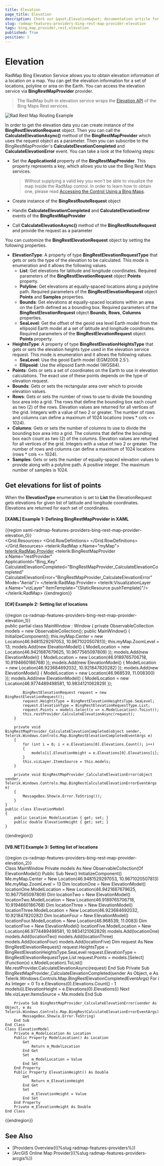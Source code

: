 ```yaml
---
title: Elevation
page_title: Elevation
description: Check our &quot;Elevation&quot; documentation article for the RadMap {{ site.framework_name }} control.
slug: radmap-features-providers-bing-rest-map-provider-elevation
tags: bing,map,provider,rest,elevation
published: True
position: 5
---
```


# Elevation

RadMap Bing Elevation Service allows you to obtain elevation information of a location on a map. You can get the elevation information for a set of locations, polyline or area on the Earth. You can access the elevation service via __BingRestMapProvider__ provider. 

>The RadMap built-in elevation service wraps the [Elevation API](https://msdn.microsoft.com/en-us/library/jj158959.aspx) of the Bing Maps Rest services.

![Rad Rest Map Routing Example](images/RadMap_Features_Rest_Provider_Elevation.png)

In order to get the elevation data you can create instance of the __BingRestElevationRequest__ object. Then you can call the __CalculateElevationAsync()__ method of the __BingRestMapProvider__ which uses the request object as a parameter. Then you can subscribe to the BingRestMapProvider's __CalculateElevationCompleted__ and __CalculateElevationError__ event. You can take a look at the following steps:

* Set the __ApplicationId__ property of the __BingRestMapProvider__. This property represents a key, which allows you to use the Bing Rest Maps services.

	>Without supplying a valid key you won't be able to visualize the map inside the RadMap control. In order to learn how to obtain one, please read [Accessing the Control Using a Bing Maps](http://msdn.microsoft.com/en-us/library/ee681900.aspx).
	
* Create instance of the __BingRestRouteRequest__ object
* Handle __CalculateElevationCompleted__ and __CalculateElevationError__ events of the __BingRestMapProvider__
* Call __CalculateElevationAsync()__ method of the __BingRestRouteRequest__ and provide the request as a parameter

You can customize the __BingRestElevationRequest__ object by setting the following properties.
* __ElevationType__: A property of type __BingRestElevationRequestType__ that gets or sets the type of the elevation to be calculated. This mode is enumeration and it allows the following values.
	* __List__: Get elevations for latitude and longitude coordinates. Required parameters of the __BingRestElevationRequest__ object __Points__ property.
	* __Polyline__: Get elevations at equally-spaced locations along a polyline path. Required parameters of the __BingRestElevationRequest__ object __Points__ and __Samples__ properties.
	* __Bounds__: Get elevations at equally-spaced locations within an area on the Earth defined as a bounding box. Required parameters of the __BingRestElevationRequest__ object __Bounds__, __Rows__, __Columns__ properties.
	* __SeaLevel__: Get the offset of the geoid sea level Earth model from the ellipsoid Earth model at a set of latitude and longitude coordinates. Required parameters of the __BingRestElevationRequest__ object __Points__ property.
* __HeightsType__: A property of type __BingRestElevationHeightsType__ that gets or sets the elevation heights type used in the elevation service request. This mode is enumeration and it allows the following values.
	* __SeaLevel__: Use the geoid Earth model (EGM2008 2.5').
	* __Ellipsoid__: Use the ellipsoid Earth model (WGS84).
* __Points__: Gets or sets a set of coordinates on the Earth to use in elevation calculations. The exact use of these points depends on the type of elevation request.
* __Bounds__: Gets or sets the rectangular area over which to provide elevation values.
* __Rows__: Gets or sets the number of rows to use to divide the bounding box area into a grid. The rows that define the bounding box each count as two (2) of the rows. Elevation values are returned for all vertices of the grid. Integers with a value of two 2 or greater. The number of rows and columns can define a maximum of 1024 locations (rows * cols <= 1024).
* __Columns__: Gets or sets the number of columns to use to divide the bounding box area into a grid. The columns that define the bounding box each count as two (2) of the columns. Elevation values are returned for all vertices of the grid. Integers with a value of two 2 or greater. The number of rows and columns can define a maximum of 1024 locations (rows * cols <= 1024).
* __Samples__: Gets or sets the number of equally-spaced elevation values to provide along with a polyline path. A positive integer. The maximum number of samples is 1024.

## Get elevations for list of points

When the __ElevationType__ enumeration is set to __List__ the ElevationRequest gets elevations for given list of latitude and longitude coordinates. Elevations are returned for each set of coordinates.

#### __[XAML] Example 1: Defining BingRestMapProvider in XAML__
{{region xaml-radmap-features-providers-bing-rest-map-provider-elevation_0}}	
	 <Grid>
        <Grid.Resources>
            <DataTemplate x:Key="pushTemplate">
                <Grid VerticalAlignment="Top" HorizontalAlignment="Center" MinWidth="50">
                    <Grid.RowDefinitions>
                        <RowDefinition />
                        <RowDefinition />
                    </Grid.RowDefinitions>
                    <Border BorderBrush="{telerik:Windows8Resource ResourceKey=AccentBrush}" BorderThickness="1" 
                            Background="{telerik:Windows8Resource ResourceKey=AccentBrush}"  UseLayoutRounding="True">
                        <TextBlock Margin="4 2" Text="{Binding ElevationHeight}" Foreground="White" FontFamily="Segoe UI" FontSize="11" HorizontalAlignment="Center"/>
                    </Border>
                    <Path Data="M0,0L7,14L14,0" Fill="{telerik:Windows8Resource ResourceKey=AccentBrush}" Stretch="Fill" 
                          Width="14" Height="7" UseLayoutRounding="True" Stroke="Black"
                          VerticalAlignment="Bottom" HorizontalAlignment="Center"  Grid.Row="1" Margin="0 -1 0 0"/>
                </Grid>
            </DataTemplate>
        </Grid.Resources>
        <telerik:RadMap x:Name="myMap">
            <telerik:RadMap.Provider>
                <telerik:BingRestMapProvider x:Name="restProvider"                 
                                             ApplicationId="Bing_Key"
                                             CalculateElevationCompleted="BingRestMapProvider_CalculateElevationCompleted"
                                             CalculateElevationError="BingRestMapProvider_CalculateElevationError"
                                             Mode="Aerial"/>
            </telerik:RadMap.Provider>
            <telerik:VisualizationLayer x:Name="vizLayer" ItemTemplate="{StaticResource pushTemplate}"/>
        </telerik:RadMap>
    </Grid>
{{endregion}}

#### __[C#] Example 2: Setting list of locations__
{{region cs-radmap-features-providers-bing-rest-map-provider-elevation_1}}	
	public partial class MainWindow : Window
    {
        private ObservableCollection<ElevationModel> models = new ObservableCollection<ElevationModel>();
        public MainWindow()
        {
            InitializeComponent();
            this.myMap.Center = new Location(46.9481529297053, 10.9671020507813);
            this.myMap.ZoomLevel = 13;
            models.Add(new ElevationModel() { ModelLocation = new Location(46.9421687679625, 10.9677565097809) });
            models.Add(new ElevationModel() { ModelLocation = new Location(46.9189765706718, 10.9194660186768) });
            models.Add(new ElevationModel() { ModelLocation = new Location(46.923684692032, 10.921847820282) });
            models.Add(new ElevationModel() { ModelLocation = new Location(46.968539, 11.008300) });
            models.Add(new ElevationModel() { ModelLocation = new Location(46.9774489498581, 10.9834121062829) });

            BingRestElevationRequest request = new BingRestElevationRequest();
            request.HeightsType = BingRestElevationHeightsType.SeaLevel;
            request.ElevationType = BingRestElevationRequestType.List;
            request.Points = models.Select(x => x.ModelLocation).ToList();
            this.restProvider.CalculateElevationAsync(request);
        }

        private void BingRestMapProvider_CalculateElevationCompleted(object sender, Telerik.Windows.Controls.Map.BingRestElevationCompletedEventArgs e)
        {
            for (int i = 0; i < e.Elevations[0].Elevations.Count(); i++)
            {
                models[i].ElevationHeight = e.Elevations[0].Elevations[i];
            }
            this.vizLayer.ItemsSource = this.models;
        }

        private void BingRestMapProvider_CalculateElevationError(object sender, Telerik.Windows.Controls.Map.BingRestCalculateElevationErrorEventArgs e)
        {
            MessageBox.Show(e.Error.ToString());
        }
    }
    public class ElevationModel
    {
        public Location ModelLocation { get; set; }
        public double ElevationHeight { get; set; }
    }
{{endregion}}

#### __[VB.NET] Example 3: Setting list of locations__
{{region cs-radmap-features-providers-bing-rest-map-provider-elevation_2}}	
	Class MainWindow
		Private models As New ObservableCollection(Of ElevationModel)()
		Public Sub New()
			InitializeComponent()
			Me.myMap.Center = New Location(46.9481529297053, 10.9671020507813)
			Me.myMap.ZoomLevel = 13
			Dim locationOne = New ElevationModel()
			locationOne.ModelLocation = New Location(46.9421687679625, 10.9677565097809)
			Dim locationTwo = New ElevationModel()
			locationTwo.ModelLocation = New Location(46.9189765706718, 10.9194660186768)
			Dim locationThree = New ElevationModel()
			locationThree.ModelLocation = New Location(46.923684692032, 10.921847820282)
			Dim locationFour = New ElevationModel()
			locationFour.ModelLocation = New Location(46.968539, 11.0083)
			Dim locationFive = New ElevationModel()
			locationFive.ModelLocation = New Location(46.9774489498581, 10.9834121062829)
			models.Add(locationOne)
			models.Add(locationTwo)
			models.Add(locationThree)
			models.Add(locationFour)
			models.Add(locationFive)
			Dim request As New BingRestElevationRequest()
			request.HeightsType = BingRestElevationHeightsType.SeaLevel
			request.ElevationType = BingRestElevationRequestType.List
			request.Points = models.[Select](Function(x) x.ModelLocation).ToList()
			Me.restProvider.CalculateElevationAsync(request)
		End Sub
		Private Sub BingRestMapProvider_CalculateElevationCompleted(sender As Object, e As Telerik.Windows.Controls.Map.BingRestElevationCompletedEventArgs)
			For i As Integer = 0 To e.Elevations(0).Elevations.Count() - 1
				models(i).ElevationHeight = e.Elevations(0).Elevations(i)
			Next
			Me.vizLayer.ItemsSource = Me.models
		End Sub

		Private Sub BingRestMapProvider_CalculateElevationError(sender As Object, e As Telerik.Windows.Controls.Map.BingRestCalculateElevationErrorEventArgs)
			MessageBox.Show(e.Error.ToString)
		End Sub
	End Class
	Class ElevationModel
		Private m_ModelLocation As Location
		Public Property ModelLocation() As Location
			Get
				Return m_ModelLocation
			End Get
			Set
				m_ModelLocation = Value
			End Set
		End Property
		Public Property ElevationHeight() As Double
			Get
				Return m_ElevationHeight
			End Get
			Set
				m_ElevationHeight = Value
			End Set
		End Property
		Private m_ElevationHeight As Double
	End Class
{{endregion}}

## See Also
 * [Providers Overview]({%slug radmap-features-providers%})
 * [ArcGIS Online Map Provider]({%slug radmap-features-providers-arcgis%})
